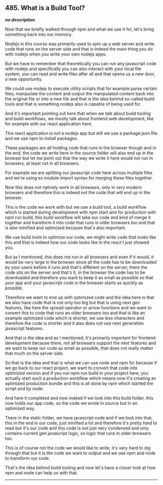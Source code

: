 ## 485. What is a Build Tool?

<strong><em>no description</em></strong>

Now that we briefly walked through npm and what we use it for, let's bring
something back into our memory. 

Nodejs in this course was primarily used to spin up a web server and write code
that runs on the server side and that is indeed the main thing you do with
nodejs when you write your own nodejs apps. 

But we have to remember that theoretically you can run any javascript code with
nodejs and specifically you can also interact with your local file system, you
can read and write files after all and that opens us a new door, a new
opportunity. 

We could use nodejs to execute utility scripts that for example parse certain
files, manipulate the content and output the manipulated content back into the
original file or into a new file and that is the idea behind so-called build
tools and that is something nodejs also is capable of being used for. 

And it's important pointing out here that when we talk about build tooling and
build workflows, we mostly talk about frontend web development, like for example
with our react application here. 

This react application is not a nodejs app but still we use a package.json file
and we use npm to install packages. 

These packages are all holding code that runs in the browser though and in the
end, the code we write here in the source folder will also end up in the browser
but let me point out that the way we write it here would not run in browsers, at
least not in all browsers. 

For example we are splitting our javascript code here across multiple files and
we're using es module import syntax for merging these files together. 

Now this does not natively work in all browsers, only in very modern browsers
and therefore this is indeed not the code that will end up in the browser. 

This is the code we work with but we use a build tool, a build workflow which is
started during development with npm start and for production with npm run build,
this build workflow will take our code and kind of merge it together and
transform it into code that runs in older browsers too and that is also minified
and optimized because that's also important. 

We use build tools to optimize our code, we might write code that looks like
this and that is indeed how our code looks like in the react I just showed you. 

But as I mentioned, this does not run in all browsers and even if it would, it
would be very large in the browser since all the code has to be downloaded by
your users before it runs and that's different on the server, there the code
sits on the server and that's it, in the browser the code has to be downloaded
and therefore you want to keep it as small as possible so that your app and your
javascript code in the browser starts as quickly as possible. 

Therefore we want to end up with optimized code and the idea here is that we
also have code that is not only too big but that is using next gen features,
like here the spread operator or arrow functions and we want to convert this to
code that runs an older browsers too and that is like an example optimized code
which is shorter, we use less characters and therefore the code is shorter and
it also does not use next generation javascript features. 

And that is the idea and as I mentioned, it's primarily important for frontend
development because there, not all browsers support the next features and we
want to keep our code as small as possible, that does not really matter that
much on the server side. 

So that is the idea and that is what we can use node and npm for because if we
go back to our react project, we want to convert that code into optimized
version and if you run npm run build in your project here, you actually start
such a production workflow which means now it's creating an optimized production
bundle and this is all done by npm which started the script and by node. 

And here it completed and now indeed if we look into this build folder, this now
holds our app code, so the code we wrote in source but in an optimized way. 

There in the static folder, we have javascript code and if we look into that,
this in the end is our code, just minified a lot and therefore it's pretty hard
to read but it's our code and this code is not just very condensed and only
contains current gen javascript logic, so logic that runs in older browsers too.


This is of course not the code we would like to write, it's very hard to dig
through that but it is the code we want to output and we use npm and node to
transform our code. 

That's the idea behind build tooling and now let's have a closer look at how npm
and node can help us with that. 

---